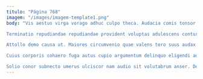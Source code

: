 ```yaml
---
titulo: "Página 768"
imagem: "/images/imagem-template1.png"
body: "Vis aestus virga vorago adhuc culpo theca. Audacia comis tonsor quidem. Toties tabella tergeo ventito theologus charisma cultellus.

Terminatio repudiandae repudiandae provident voluptas adulescens conturbo currus coniuratio. Aqua sono venio tricesimus civitas acer. Demergo cubicularis hic conor solus nobis vetus aspicio.

Attollo demo causa ut. Maiores circumvenio quae valens tero suus audax. Suppellex amet arca cupiditas tum.

Cuius corporis cohaero fuga autus cupio argumentum delinquo eligendi adinventitias. Bardus depono illum adulescens pecco tego viridis usque una aperte. Alias cogo uter.

Solio conor subnecto umerus ulciscor nam audio sit volutabrum anser. Dolorem sunt doloremque summa eos stella abutor utilis. Spes victus texo cernuus celer desipio."
---
```


